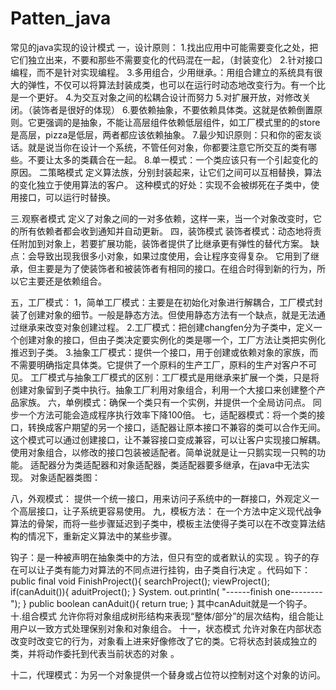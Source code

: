 # Patten_java
常见的java实现的设计模式
一，设计原则：
1.找出应用中可能需要变化之处，把它们独立出来，不要和那些不需要变化的代码混在一起，（封装变化）
2.针对接口编程，而不是针对实现编程。
3.多用组合，少用继承。：用组合建立的系统具有很大的弹性，不仅可以将算法封装成类，也可以在运行时动态地改变行为。有一个比是一个更好。
4.为交互对象之间的松耦合设计而努力
5.对扩展开放，对修改关闭。（装饰者是很好的体现）
6.要依赖抽象，不要依赖具体类。这就是依赖倒置原则。它更强调的是抽象，不能让高层组件依赖低层组件，如工厂模式里的的store是高层，pizza是低层，两者都应该依赖抽象。
7.最少知识原则：只和你的密友谈话。就是说当你在设计一个系统，不管任何对象，你都要注意它所交互的类有哪些。不要让太多的类藕合在一起。
8.单一模式：一个类应该只有一个引起变化的原因。
二策略模式
定义算法族，分别封装起来，让它们之间可以互相替换，算法的变化独立于使用算法的客户。
这种模式的好处：实现不会被绑死在子类中，使用接口，可以运行时替换。


三.观察者模式
定义了对象之间的一对多依赖，这样一来，当一个对象改变时，它的所有依赖者都会收到通知并自动更新。
四，装饰模式
装饰者模式：动态地将责任附加到对象上，若要扩展功能，装饰者提供了比继承更有弹性的替代方案。
缺点：会导致出现我很多小对象，如果过度使用，会让程序变得复杂。
它用到了继承，但主要是为了使装饰者和被装饰者有相同的接口。在组合时得到新的行为，所以它主要还是依赖组合。

五，工厂模式：
1，简单工厂模式：主要是在初始化对象进行解耦合，工厂模式封装了创建对象的细节。一般是静态方法。但使用静态方法有一个缺点，就是无法通过继承来改变对象创建过程。
2.工厂模式：把创建changfen分为子类中，定义一个创建对象的接口，但由子类决定要实例化的类是哪一个，工厂方法让类把实例化推迟到子类。
3.抽象工厂模式：提供一个接口，用于创建或依赖对象的家族，而不需要明确指定具体类。它提供了一个原料的生产工厂，原料的生产对客户不可见。
工厂模式与抽象工厂模式的区别：工厂模式是用继承来扩展一个类，只是将创建对象留到子类中执行。抽象工厂利用对象组合，利用一个大接口来创建整个产品家族。
六，单例模式：确保一个类只有一个实例，并提供一个全局访问点。
同步一个方法可能会造成程序执行效率下降100倍。
七，适配器模式：将一个类的接口，转换成客户期望的另一个接口，适配器让原本接口不兼容的类可以合作无间。这个模式可以通过创建接口，让不兼容接口变成兼容，可以让客户实现接口解耦。使用对象组合，以修改的接口包装被适配者。简单说就是让一只鹅实现一只鸭的功能。
适配器分为类适配器和对象适配器，类适配器要多继承，在java中无法实现。
对象适配器类图：

八，外观模式：
提供一个统一接口，用来访问子系统中的一群接口，外观定义一个高层接口，让子系统更容易使用。
九，模板方法：
在一个方法中定义现代战争算法的骨架，而将一些步骤延迟到子类中，模板主法使得子类可以在不改变算法结构的情况下，重新定义算法中的某些步骤。

钩子：是一种被声明在抽象类中的方法，但只有空的或者默认的实现 。钩子的存在可以让子类有能力对算法的不同点进行挂钩，由子类自行决定 。代码如下：
public final void FinishProject(){
          searchProject();
          viewProject();
           if(canAduit()){
          aduitProject();
          }
          System. out.println( "------finish one--------");
     }
     public boolean canAduit(){
           return true;
     }
其中canAduit就是一个钩子。
十.组合模式
允许你将对象组成树形结构来表现“整体/部分”的层次结构，组合能让用户以一致方式处理保别对象和对象组合。
十一，状态模式
允许对象在内部状态改变时改变它的行为，对象看上进来好像修改了它的类。它将状态封装成独立的类，并将动作委托到代表当前状态的对象 。

十二，代理模式：为另一个对象提供一个替身或占位符以控制对这个对象的访问。
